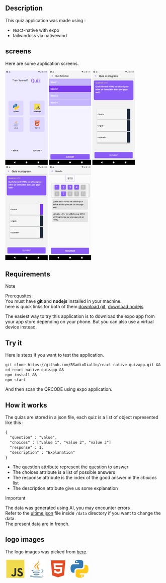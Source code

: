 ## Description

This quiz application was made using :

* react-native with expo
* tailwindcss via nativewind

## screens
Here are some application screens.
<div>
  <img src="https://github.com/BSadioDiallo/BSadioDiallo/blob/main/assets/react-native-quizapp/home.png" height="300px">
  <img src="https://github.com/BSadioDiallo/BSadioDiallo/blob/main/assets/react-native-quizapp/quiz_selection.png" height="300px">
  <img src="https://github.com/BSadioDiallo/BSadioDiallo/blob/main/assets/react-native-quizapp/not_seleccted.png" height="300px">
  <img src="https://github.com/BSadioDiallo/BSadioDiallo/blob/main/assets/react-native-quizapp/selected.png" height="300px">
  <img src="https://github.com/BSadioDiallo/BSadioDiallo/blob/main/assets/react-native-quizapp/results.png" height="300px">
</div>

## Requirements

> [!NOTE]
> Prerequsites:  
> You must have **git** and **nodejs** installed in your machine.  
> here is quick links for both of them [download git](https://git-scm.com/downloads), [download nodejs](https://nodejs.org/en/download/current)

The easiest way to try this application is to download the expo app from your app store depending on your phone.
But you can also use a virtual device instead.

## Try it
Here is steps if you want to test the application.

```
git clone https://github.com/BSadioDiallo/react-native-quizapp.git &&
cd react-native-quizapp &&
npm install &&
npm start
```

And then scan the QRCODE using expo application.

## How it works

The quizs are stored in a json file, each quiz is a list of object represented like this :  
```
{
  "question" : "value",
  "choices" : ["value 1", "value 2", "value 3"]
  "response" : 1,
  "description" : "Explanation" 
}
```

- The question attribute represent the question to answer
- The choices attribute is a list of possible answers
- The response attribute is the index of the good answer in the *choices* list
- The description attribute give us some explanation

> [!IMPORTANT]
> The data was generated using AI, you may encounter errors  
> Refer to the [ultime.json]('/data/ultime.json') file inside `/data` directory if you want to change the data.  
> The present data are in french.

## logo images
The logo images was picked from [here](https://www.iconfinder.com/iconsets/logos-and-brands).

![javascript logo](/assets/icons/4373213_js_logo_logos_icon.png)
![javascript logo](/assets/icons/4373217_java_logo_logos_icon.png)
![html logo](/assets/icons/4373229_html5_logo_logos_icon.png)
![python logo](/assets/icons/4375050_logo_python_icon.png)
